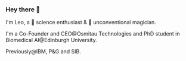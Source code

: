 ### Hey there 👋

I'm Leo, a 🧪 science enthusiast & 🎩 unconventional magician. 

I'm a Co-Founder and CEO@Osmitau Technologies and PhD student in Biomedical AI@Edinburgh University.

Previously@IBM, P&G and SIB. 
